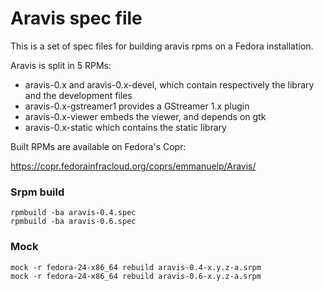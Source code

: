 # Aravis spec file

This is a set of spec files for building aravis rpms on a Fedora installation.

Aravis is split in 5 RPMs:

* aravis-0.x and aravis-0.x-devel, which contain respectively the library and the development files
* aravis-0.x-gstreamer1 provides a GStreamer 1.x plugin
* aravis-0.x-viewer embeds the viewer, and depends on gtk
* aravis-0.x-static which contains the static library

Built RPMs are available on Fedora's Copr:

https://copr.fedorainfracloud.org/coprs/emmanuelp/Aravis/

### Srpm build

```
rpmbuild -ba aravis-0.4.spec
rpmbuild -ba aravis-0.6.spec
```

### Mock

```
mock -r fedora-24-x86_64 rebuild aravis-0.4-x.y.z-a.srpm
mock -r fedora-24-x86_64 rebuild aravis-0.6-x.y.z-a.srpm
```

